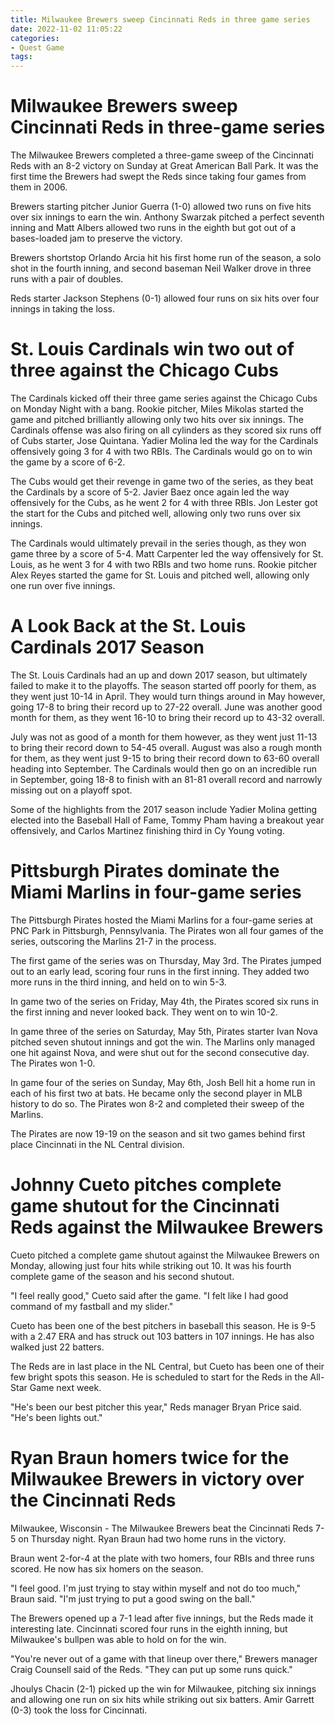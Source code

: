 ```yaml
---
title: Milwaukee Brewers sweep Cincinnati Reds in three game series
date: 2022-11-02 11:05:22
categories:
- Quest Game
tags:
---
```



#  Milwaukee Brewers sweep Cincinnati Reds in three-game series

The Milwaukee Brewers completed a three-game sweep of the Cincinnati Reds with an 8-2 victory on Sunday at Great American Ball Park. It was the first time the Brewers had swept the Reds since taking four games from them in 2006.

Brewers starting pitcher Junior Guerra (1-0) allowed two runs on five hits over six innings to earn the win. Anthony Swarzak pitched a perfect seventh inning and Matt Albers allowed two runs in the eighth but got out of a bases-loaded jam to preserve the victory.

Brewers shortstop Orlando Arcia hit his first home run of the season, a solo shot in the fourth inning, and second baseman Neil Walker drove in three runs with a pair of doubles.

Reds starter Jackson Stephens (0-1) allowed four runs on six hits over four innings in taking the loss.

#  St. Louis Cardinals win two out of three against the Chicago Cubs

The Cardinals kicked off their three game series against the Chicago Cubs on Monday Night with a bang. Rookie pitcher, Miles Mikolas started the game and pitched brilliantly allowing only two hits over six innings. The Cardinals offense was also firing on all cylinders as they scored six runs off of Cubs starter, Jose Quintana. Yadier Molina led the way for the Cardinals offensively going 3 for 4 with two RBIs. The Cardinals would go on to win the game by a score of 6-2.

The Cubs would get their revenge in game two of the series, as they beat the Cardinals by a score of 5-2. Javier Baez once again led the way offensively for the Cubs, as he went 2 for 4 with three RBIs. Jon Lester got the start for the Cubs and pitched well, allowing only two runs over six innings.

The Cardinals would ultimately prevail in the series though, as they won game three by a score of 5-4. Matt Carpenter led the way offensively for St. Louis, as he went 3 for 4 with two RBIs and two home runs. Rookie pitcher Alex Reyes started the game for St. Louis and pitched well, allowing only one run over five innings.

# A Look Back at the St. Louis Cardinals 2017 Season

The St. Louis Cardinals had an up and down 2017 season, but ultimately failed to make it to the playoffs. The season started off poorly for them, as they went just 10-14 in April. They would turn things around in May however, going 17-8 to bring their record up to 27-22 overall. June was another good month for them, as they went 16-10 to bring their record up to 43-32 overall.

July was not as good of a month for them however, as they went just 11-13 to bring their record down to 54-45 overall. August was also a rough month for them, as they went just 9-15 to bring their record down to 63-60 overall heading into September. The Cardinals would then go on an incredible run in September, going 18-8 to finish with an 81-81 overall record and narrowly missing out on a playoff spot.

Some of the highlights from the 2017 season include Yadier Molina getting elected into the Baseball Hall of Fame, Tommy Pham having a breakout year offensively, and Carlos Martinez finishing third in Cy Young voting.

#  Pittsburgh Pirates dominate the Miami Marlins in four-game series

The Pittsburgh Pirates hosted the Miami Marlins for a four-game series at PNC Park in Pittsburgh, Pennsylvania. The Pirates won all four games of the series, outscoring the Marlins 21-7 in the process.

The first game of the series was on Thursday, May 3rd. The Pirates jumped out to an early lead, scoring four runs in the first inning. They added two more runs in the third inning, and held on to win 5-3.

In game two of the series on Friday, May 4th, the Pirates scored six runs in the first inning and never looked back. They went on to win 10-2.

In game three of the series on Saturday, May 5th, Pirates starter Ivan Nova pitched seven shutout innings and got the win. The Marlins only managed one hit against Nova, and were shut out for the second consecutive day. The Pirates won 1-0.

In game four of the series on Sunday, May 6th, Josh Bell hit a home run in each of his first two at bats. He became only the second player in MLB history to do so. The Pirates won 8-2 and completed their sweep of the Marlins.

The Pirates are now 19-19 on the season and sit two games behind first place Cincinnati in the NL Central division.

#  Johnny Cueto pitches complete game shutout for the Cincinnati Reds against the Milwaukee Brewers

Cueto pitched a complete game shutout against the Milwaukee Brewers on Monday, allowing just four hits while striking out 10. It was his fourth complete game of the season and his second shutout.

"I feel really good," Cueto said after the game. "I felt like I had good command of my fastball and my slider."

Cueto has been one of the best pitchers in baseball this season. He is 9-5 with a 2.47 ERA and has struck out 103 batters in 107 innings. He has also walked just 22 batters.

The Reds are in last place in the NL Central, but Cueto has been one of their few bright spots this season. He is scheduled to start for the Reds in the All-Star Game next week.

"He's been our best pitcher this year," Reds manager Bryan Price said. "He's been lights out."

#  Ryan Braun homers twice for the Milwaukee Brewers in victory over the Cincinnati Reds

Milwaukee, Wisconsin - The Milwaukee Brewers beat the Cincinnati Reds 7-5 on Thursday night. Ryan Braun had two home runs in the victory.

Braun went 2-for-4 at the plate with two homers, four RBIs and three runs scored. He now has six homers on the season.

"I feel good. I'm just trying to stay within myself and not do too much," Braun said. "I'm just trying to put a good swing on the ball."

The Brewers opened up a 7-1 lead after five innings, but the Reds made it interesting late. Cincinnati scored four runs in the eighth inning, but Milwaukee's bullpen was able to hold on for the win.

"You're never out of a game with that lineup over there," Brewers manager Craig Counsell said of the Reds. "They can put up some runs quick."

Jhoulys Chacin (2-1) picked up the win for Milwaukee, pitching six innings and allowing one run on six hits while striking out six batters. Amir Garrett (0-3) took the loss for Cincinnati.
